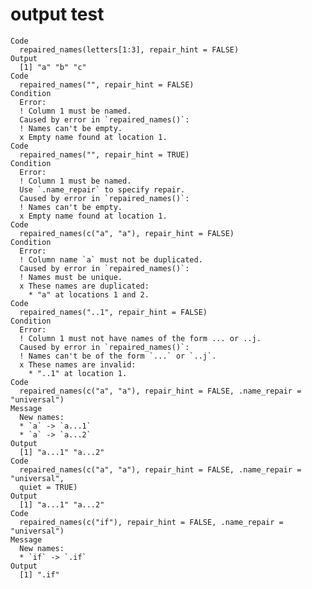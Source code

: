 # output test

    Code
      repaired_names(letters[1:3], repair_hint = FALSE)
    Output
      [1] "a" "b" "c"
    Code
      repaired_names("", repair_hint = FALSE)
    Condition
      Error:
      ! Column 1 must be named.
      Caused by error in `repaired_names()`:
      ! Names can't be empty.
      x Empty name found at location 1.
    Code
      repaired_names("", repair_hint = TRUE)
    Condition
      Error:
      ! Column 1 must be named.
      Use `.name_repair` to specify repair.
      Caused by error in `repaired_names()`:
      ! Names can't be empty.
      x Empty name found at location 1.
    Code
      repaired_names(c("a", "a"), repair_hint = FALSE)
    Condition
      Error:
      ! Column name `a` must not be duplicated.
      Caused by error in `repaired_names()`:
      ! Names must be unique.
      x These names are duplicated:
        * "a" at locations 1 and 2.
    Code
      repaired_names("..1", repair_hint = FALSE)
    Condition
      Error:
      ! Column 1 must not have names of the form ... or ..j.
      Caused by error in `repaired_names()`:
      ! Names can't be of the form `...` or `..j`.
      x These names are invalid:
        * "..1" at location 1.
    Code
      repaired_names(c("a", "a"), repair_hint = FALSE, .name_repair = "universal")
    Message
      New names:
      * `a` -> `a...1`
      * `a` -> `a...2`
    Output
      [1] "a...1" "a...2"
    Code
      repaired_names(c("a", "a"), repair_hint = FALSE, .name_repair = "universal",
      quiet = TRUE)
    Output
      [1] "a...1" "a...2"
    Code
      repaired_names(c("if"), repair_hint = FALSE, .name_repair = "universal")
    Message
      New names:
      * `if` -> `.if`
    Output
      [1] ".if"

